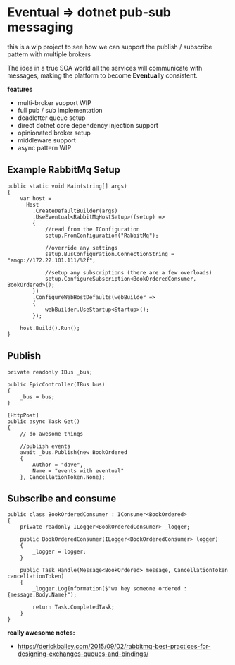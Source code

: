 # Eventual => dotnet pub-sub messaging

this is a wip project to see how we can support the publish / subscribe pattern with multiple brokers

The idea in a true SOA world all the services will communicate with messages, making the platform to become **Eventual**ly consistent.


**features**

- multi-broker support WIP
- full pub / sub implementation
- deadletter queue setup
- direct dotnet core dependency injection support
- opinionated broker setup
- middleware support
- async pattern WIP

## Example RabbitMq Setup

```
public static void Main(string[] args)
{
    var host = 
      Host
        .CreateDefaultBuilder(args)
        .UseEventual<RabbitMqHostSetup>((setup) =>
        {
            //read from the IConfiguration
            setup.FromConfiguration("RabbitMq");

            //override any settings
            setup.BusConfiguration.ConnectionString = "amqp://172.22.101.111/%2f";

            //setup any subscriptions (there are a few overloads)
            setup.ConfigureSubscription<BookOrderedConsumer, BookOrdered>();
        })
        .ConfigureWebHostDefaults(webBuilder =>
        {
            webBuilder.UseStartup<Startup>();
        });

    host.Build().Run();
}
```

## Publish

```
private readonly IBus _bus;

public EpicController(IBus bus)
{
    _bus = bus;
}

[HttpPost]
public async Task Get()
{
    // do awesome things

    //publish events
    await _bus.Publish(new BookOrdered 
    {
        Author = "dave", 
        Name = "events with eventual"
    }, CancellationToken.None);

```

## Subscribe and consume

```
public class BookOrderedConsumer : IConsumer<BookOrdered>
{
    private readonly ILogger<BookOrderedConsumer> _logger;

    public BookOrderedConsumer(ILogger<BookOrderedConsumer> logger)
    {
        _logger = logger;
    }

    public Task Handle(Message<BookOrdered> message, CancellationToken cancellationToken)
    {
        _logger.LogInformation($"wa hey someone ordered : {message.Body.Name}");

        return Task.CompletedTask;
    }
}
```

**really awesome notes:**

- https://derickbailey.com/2015/09/02/rabbitmq-best-practices-for-designing-exchanges-queues-and-bindings/